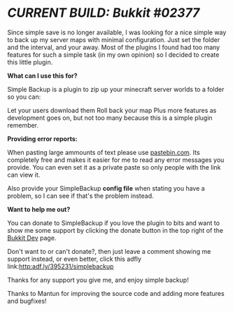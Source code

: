 *CURRENT BUILD: Bukkit #02377*
================================

Since simple save is no longer available, I was looking for a nice simple way to back up my server maps with minimal configuration. Just set the folder and the interval, and your away. Most of the plugins I found had too many features for such a simple task (in my own opinion) so I decided to create this little plugin.

**What can I use this for?**

Simple Backup is a plugin to zip up your minecraft server worlds to a folder so you can:

Let your users download them
Roll back your map
Plus more features as development goes on, but not too many because this is a simple plugin remember.

**Providing error reports:**

When pasting large ammounts of text please use [pastebin.com](http://pastebin.com). Its completely free and makes it easier for me to read any error messages you provide. You can even set it as a private paste so only people with the link can view it.

Also provide your SimpleBackup **config file** when stating you have a problem, so I can see if that's the problem instead.

**Want to help me out?**

You can donate to SimpleBackup if you love the plugin to bits and want to show me some support by clicking the donate button in the top right of the [Bukkit Dev](http://dev.bukkit.org/server-mods/simplebackup) page. 

Don't want to or can't donate?, then just leave a comment showing me support instead, or even better, click this adfly link:[http:adf.ly/395231/simplebackup](http:adf.ly/395231/simplebackup)


Thanks for any support you give me, and enjoy simple backup!


Thanks to Mantun for improving the source code and adding more features and bugfixes!